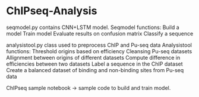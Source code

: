 # ChIPseq-Analysis

seqmodel.py contains CNN+LSTM model. 
Seqmodel functions: Build a model 
                    Train model 
                    Evaluate results on confusion matrix
                    Classify a sequence
                   
analysistool.py class used to preprocess ChIP and Pu-seq data
Analysistool functions: Threshold origins based on efficiency
                        Cleansing Pu-seq datasets
                        Allignment between origins of different datasets
                        Compute difference in efficiencies between two datasets
                        Label a sequence in the ChIP dataset
                        Create a balanced dataset of binding and non-binding sites from Pu-seq data
                        
ChIPseq sample notebook -> sample code to build and train model.
